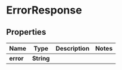 

# ErrorResponse


## Properties

| Name | Type | Description | Notes |
|------------ | ------------- | ------------- | -------------|
|**error** | **String** |  |  |



